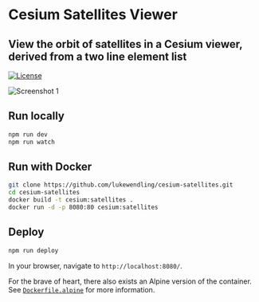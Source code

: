 # Cesium Satellites Viewer

## View the orbit of satellites in a Cesium viewer, derived from a two line element list

[![License](https://img.shields.io/badge/License-Apache%202.0-blue.svg)](https://opensource.org/licenses/Apache-2.0)

![Screenshot 1](https://i.imgur.com/NJkNOiT.png)

## Run locally

```bash
npm run dev
npm run watch
```

## Run with Docker

```bash
git clone https://github.com/lukewendling/cesium-satellites.git
cd cesium-satellites
docker build -t cesium:satellites .
docker run -d -p 8080:80 cesium:satellites
```

## Deploy

```bash
npm run deploy
```

In your browser, navigate to `http://localhost:8080/`.

For the brave of heart, there also exists an Alpine version of the container. See [`Dockerfile.alpine`](https://github.com/KhaledSharif/cesium-satellites/blob/master/Dockerfile.alpine) for more information.

